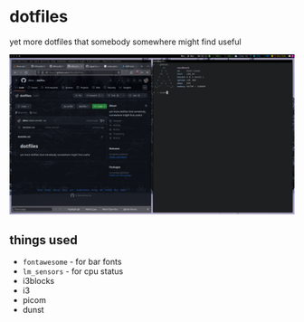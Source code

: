 # dotfiles
yet more dotfiles that somebody somewhere might find useful

![Preview](preview.png)

## things used
- `fontawesome`  - for bar fonts
- `lm_sensors` - for cpu status
- i3blocks
- i3
- picom
- dunst
